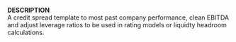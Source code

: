 <b> DESCRIPTION </b> <br>
A credit spread template to most past company performance, clean EBITDA and adjust leverage ratios to be used in rating models or liquidty headroom calculations. 
